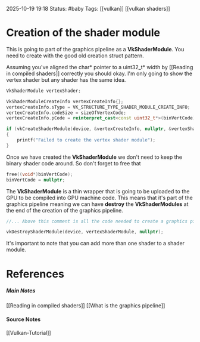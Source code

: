 2025-10-19 19:18
Status: #baby 
Tags: [[vulkan]] [[vulkan shaders]]
# Creation of the shader module

This is going to part of the graphics pipeline as a **VkShaderModule**. You need to create with the good old creation struct pattern. 

Assuming you've aligned the char* pointer to a uint32_t* width by [[Reading in compiled shaders]] correctly you should okay. I'm only going to show the vertex shader but any shader has the same idea.

```c++
VkShaderModule vertexShader;

VkShaderModuleCreateInfo vertexCreateInfo{};
vertexCreateInfo.sType = VK_STRUCTURE_TYPE_SHADER_MODULE_CREATE_INFO;
vertexCreateInfo.codeSize = sizeOfVertexCode;
vertexCreateInfo.pCode = reinterpret_cast<const uint32_t*>(binVertCode);

if (vkCreateShaderModule(device, &vertexCreateInfo, nullptr, &vertexShader) != VK_SUCCESS) 
{
	printf("Failed to create the vertex shader module");
}
```

Once we have created the **VkShaderModule** we don't need to keep the binary shader code around. So don't forget to free that

```c++
free((void*)binVertCode);
binVertCode = nullptr;
```

The **VkShaderModule** is a thin wrapper that is going to be uploaded to the GPU to be compiled into GPU machine code. This means that it's part of the graphics pipeline meaning we can have **destroy** the **VkShaderModules** at the end of the creation of the graphics pipeline.

```c++
//... Above this comment is all the code needed to create a graphics pipeline.

vkDestroyShaderModule(device, vertexShaderModule, nullptr);
```

It's important to note that you can add more than one shader to a shader module.
# References
##### Main Notes
[[Reading in compiled shaders]]
[[What is the graphics pipeline]]
#### Source Notes
[[Vulkan-Tutorial]]